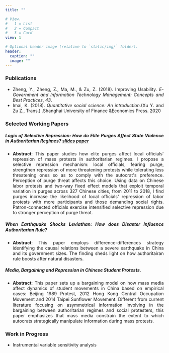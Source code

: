 ```yaml
---
title: ""

# View.
#   1 = List
#   2 = Compact
#   3 = Card
view: 1

# Optional header image (relative to `static/img/` folder).
header:
  caption: ""
  image: ""
---
```

<div style="text-align: justify">

 ### Publications

* Zheng, Y., Zheng, Z., Ma, M., & Zu, Z. (2018). Improving Usability. *E-Government and Information Technology Management: Concepts and Best Practices*, *43*.
* Imai, K. (2018). *Quantitative social science: An introduction*.(Xu Y. and Zu Z., Trans.) .Shanghai University of Finance &Economics Press. 2020

 ### Selected Working Papers

 ##### Logic of Selective Repression: How do Elite Purges Affect State Violence in Authoritarian Regimes?       [slides](https://www.dropbox.com/s/xj2bpi490p0zdpz/slides.pdf?dl=0)    [paper](https://dukespace.lib.duke.edu/dspace/bitstream/handle/10161/20790/Zu_duke_0066N_15620.pdf?sequence=1)

  * **Abstract**: This paper studies how elite purges affect local officials' repression of mass protests in authoritarian regimes. I propose a selective repression mechanism: local officials, fearing purge, strengthen repression of more threatening protests while tolerating less threatening ones so as to comply with the autocrat's preference. Perception of purge threat affects this choice. Using data on Chinese labor protests and two-way fixed effect models that exploit temporal variation in purges across 327 Chinese cities, from 2011 to 2018, I find purges increase the likelihood of local officials' repression of labor protests with more participants and those demanding social rights. Patron-connected officials exercise intensified selective repression due to stronger perception of purge threat.

 ##### When Earthquake Shocks Leviathan: How does Disaster Inﬂuence Authoritarian Rule?

   * **Abstract**: This paper employs difference-differences strategy identifying the causal relations between a severe earthquake in China and its government sizes. The finding sheds light on how authoritairan rule boosts after natural disasters.

 ##### Media, Bargaining and Repression in Chinese Student Protests.

   * **Abstract**: This paper sets up a bargaining model on how mass media affect dynamics of student movements in China based on empirical cases: Beijing 1989 Protest, 2012 Hong Kong Central Occupation Movement and 2014 Taipei Sunﬂower Movement. Different from current literature focusing on asymmetrical information involving in the bargaining between authoritarian regimes and social protesters, this paper emphasizes that mass media constrain the extent to which autocrats strategically manipulate information during mass protests.

 ### Work in Progress

  * Instrumental variable sensitivity analysis 
</div>
